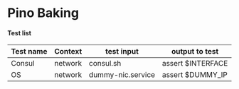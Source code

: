 # Pino Baking

#### Test list

| Test name | Context |test input|output to test|
| ------------------- |:-----:|----|-----|
|Consul|network|consul.sh|assert $INTERFACE|
|OS|network|dummy-nic.service|assert $DUMMY_IP|
